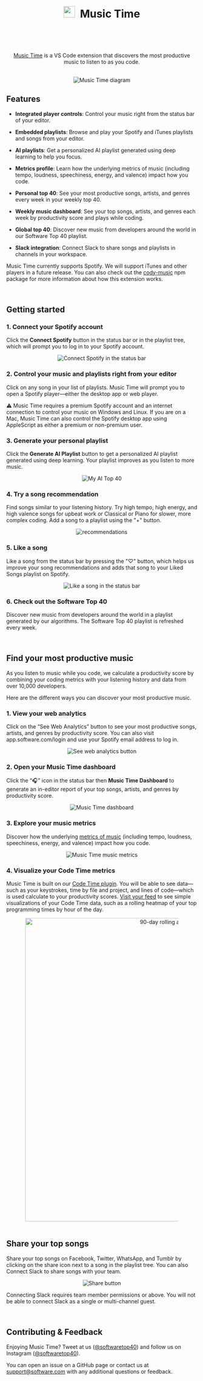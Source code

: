 <br />

<h1 align="center">
  <img src="https://swdc-vscode.s3-us-west-1.amazonaws.com/software-headphones.png" height="30px" />&nbsp
  Music Time
  <br />
  &nbsp
</h1>

<br />

<p align="center"><a href="https://www.software.com">Music Time</a> is a VS Code extension that discovers the most productive music to listen to as you code.
</p>

<br />

<!--
<p align="center">
  <a href="https://marketplace.visualstudio.com/items?itemName=softwaredotcom.music-time">
    <img alt="Marketplace" src="https://vsmarketplacebadge.apphb.com/version-short/softwaredotcom.music-time.svg"></a>
  <a href="https://marketplace.visualstudio.com/items?itemName=softwaredotcom.music-time">
    <img alt="Installs" src="https://vsmarketplacebadge.apphb.com/installs-short/softwaredotcom.music-time.svg"></a>
  <a href="https://marketplace.visualstudio.com/items?itemName=softwaredotcom.music-time">
    <img alt="Rating" src="https://vsmarketplacebadge.apphb.com/rating-short/softwaredotcom.music-time.svg"></a>
  <a href="https://aka.ms/vsls">
    <img alt="Live Share enabled" src="https://aka.ms/vsls-badge"></a>
</p>

<br />
-->

<p align="center" style="margin: 0 0">
  <img src="https://swdc-vscode.s3-us-west-1.amazonaws.com/vscode-music-time-diagram.png" alt="Music Time diagram" />
</p>

## Features

-   **Integrated player controls**: Control your music right from the status bar of your editor.

-   **Embedded playlists**: Browse and play your Spotify and iTunes playlists and songs from your editor.

-   **AI playlists**: Get a personalized AI playlist generated using deep learning to help you focus.

-   **Metrics profile**: Learn how the underlying metrics of music (including tempo, loudness, speechiness, energy, and valence) impact how you code.

-   **Personal top 40**: See your most productive songs, artists, and genres every week in your weekly top 40.

-   **Weekly music dashboard**: See your top songs, artists, and genres each week by productivity score and plays while coding.

-   **Global top 40**: Discover new music from developers around the world in our Software Top 40 playlist.

-   **Slack integration**: Connect Slack to share songs and playlists in channels in your workspace.

Music Time currently supports Spotify. We will support iTunes and other players in a future release. You can also check out the [cody-music](https://www.npmjs.com/package/cody-music) npm package for more information about how this extension works.

<br />

## Getting started

### **1. Connect your Spotify account**

Click the **Connect Spotify** button in the status bar or in the playlist tree, which will prompt you to log in to your Spotify account.

<p align="center" style="margin: 0 10%">
  <img src="https://swdc-vscode.s3-us-west-1.amazonaws.com/connect-spotify-status-bar.png" alt="Connect Spotify in the status bar" />
</p>

### **2. Control your music and playlists right from your editor**

Click on any song in your list of playlists. Music Time will prompt you to open a Spotify player—either the desktop app or web player.

⚠️ Music Time requires a premium Spotify account and an internet connection to control your music on Windows and Linux. If you are on a Mac, Music Time can also control the Spotify desktop app using AppleScript as either a premium or non-premium user.

### **3. Generate your personal playlist**

Click the **Generate AI Playlist** button to get a personalized AI playlist generated using deep learning. Your playlist improves as you listen to more music.

<p align="center" style="margin: 0 10%">
  <img src="https://swdc-vscode.s3-us-west-1.amazonaws.com/my-ai-top-40.png" alt="My AI Top 40" />
</p>

### **4. Try a song recommendation**

Find songs similar to your listening history. Try high tempo, high energy, and high valence songs for upbeat work or Classical or Piano for slower, more complex coding. Add a song to a playlist using the "+" button.

<p align="center" style="margin: 0 10%">
  <img src="https://swdc-vscode.s3-us-west-1.amazonaws.com/recommendations.png" alt="recommendations" />
</p>

### **5. Like a song**

Like a song from the status bar by pressing the "♡" button, which helps us improve your song recommendations and adds that song to your Liked Songs playlist on Spotify.

<p align="center" style="margin: 0 10%">
  <img src="https://swdc-vscode.s3-us-west-1.amazonaws.com/like-song-status-bar.png" alt="Like a song in the status bar" />
</p>

### **6. Check out the Software Top 40**

Discover new music from developers around the world in a playlist generated by our algorithms. The Software Top 40 playlist is refreshed every week.

<br />

## Find your most productive music

As you listen to music while you code, we calculate a productivity score by combining your coding metrics with your listening history and data from over 10,000 developers.

Here are the different ways you can discover your most productive music.

### **1. View your web analytics**

Click on the “See Web Analytics” button to see your most productive songs, artists, and genres by productivity score. You can also visit app.software.com/login and use your Spotify email address to log in.

<p align="center" style="margin: 0 10%">
  <img src="https://swdc-vscode.s3-us-west-1.amazonaws.com/see-web-analytics.png" alt="See web analytics button" />
</p>

### **2. Open your Music Time dashboard**

Click the “🎧” icon in the status bar then **Music Time Dashboard** to generate an in-editor report of your top songs, artists, and genres by productivity score.

<p align="center" style="margin: 0 10%">
  <img src="https://swdc-vscode.s3-us-west-1.amazonaws.com/open-music-time-dashboard.png" alt="Music Time dashboard" />
</p>

### **3. Explore your music metrics**

Discover how the underlying [metrics of music](app.software.com/music/metrics) (including tempo, loudness, speechiness, energy, and valence) impact how you code.

<p align="center" style="margin: 0 10%">
  <img src="https://swdc-vscode.s3-us-west-1.amazonaws.com/music-metrics.png" alt="Music Time music metrics" />
</p>

### **4. Visualize your Code Time metrics**

Music Time is built on our [Code Time plugin](https://github.com/swdotcom/swdc-vscode). You will be able to see data—such as your keystrokes, time by file and project, and lines of code—which is used calculate to your productivity scores. [Visit your feed](app.software.com) to see simple visualizations of your Code Time data, such as a rolling heatmap of your top programming times by hour of the day.

<p align="center" style="margin: 0 10%">
  <img src="https://swdc-vscode.s3-us-west-1.amazonaws.com/average-heatmap.png" width="800px" alt="90-day rolling average heatmap" />
</p>

<br />

## Share your top songs

Share your top songs on Facebook, Twitter, WhatsApp, and Tumblr by clicking on the share icon next to a song in the playlist tree. You can also Connect Slack to share songs with your team.

<p align="center" style="margin: 0 10%">
  <img src="https://swdc-vscode.s3-us-west-1.amazonaws.com/share-menu.png" alt="Share button" />
</p>

Connecting Slack requires team member permissions or above. You will not be able to connect Slack as a single or multi-channel guest.

<br />

## Contributing & Feedback

Enjoying Music Time? Tweet at us ([@softwaretop40](https://twitter.com/softwaretop40)) and follow us on Instagram ([@softwaretop40](https://www.instagram.com/softwaretop40/)).

You can open an issue on a GitHub page or contact us at [support@software.com](mailto:support@software.com) with any additional questions or feedback.
